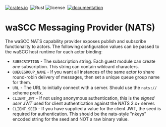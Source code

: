 [![crates.io](https://img.shields.io/crates/v/wascc-nats.svg)](https://crates.io/crates/wascc-nats)&nbsp;
![Rust](https://github.com/wascc/nats-provider/workflows/Rust/badge.svg)
![license](https://img.shields.io/crates/l/wascc-nats.svg)&nbsp;
[![documentation](https://docs.rs/wascc-nats/badge.svg)](https://docs.rs/wascc-nats)

# waSCC Messaging Provider (NATS)

The waSCC NATS capability provider exposes publish and subscribe functionality to actors. The following configuration values can be passed to the waSCC host runtime for each actor binding:

* `SUBSCRIPTION` - The subscription string. Each guest module can create _one_ subscription. This string can contain wildcard characters.
* `QUEUEGROUP_NAME` - If you want all instances of the same actor to share round-robin delivery of messages, then set a unique queue group name for them.
* `URL` - The URL to initially connect with a server. Should use the `nats://` scheme prefix.
* `CLIENT_JWT` - If not using anonymous authentication, this is the _signed user JWT_ used for client authentication against the NATS 2.x+ server.
* `CLIENT_SEED` - If you have supplied a value for the client JWT, the seed is required for authentication. This should be the nats-style "nkeys" encoded string for the seed and NOT a raw binary value.

